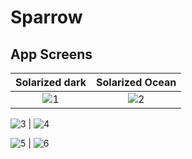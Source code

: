 # Sparrow

## App Screens

Solarized dark             |  Solarized Ocean
:-------------------------:|:-------------------------:
![1](./appScreenShots/1.png) | ![2](./appScreenShots/2.png)

![3](./appScreenShots/3.png) | ![4](./appScreenShots/4.png)

![5](./appScreenShots/5.png) | ![6](./appScreenShots/6.png)





